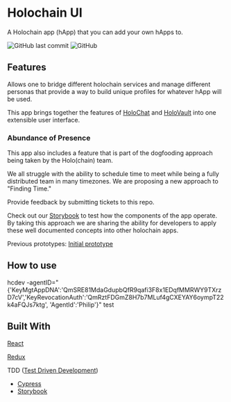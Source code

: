 # Holochain UI
A Holochain app (hApp) that you can add your own hApps to.

![GitHub last commit](https://img.shields.io/github/last-commit/holochain/holochain-ui.svg)
![GitHub](https://img.shields.io/github/license/holochain/holochain-ui.svg)

## Features
Allows one to bridge different holochain services and manage different personas that provide a way to build unique profiles for whatever hApp will be used.

This app brings together the features of [HoloChat](https://github.com/holochain/holochat) and [HoloVault](https://github.com/holochain/holo-vault) into one extensible user interface.

### Abundance of Presence
This app also includes a feature that is part of the dogfooding approach being taken by the Holo(chain) team.

We all struggle with the ability to schedule time to meet while being a fully distributed team in many timezones. We are proposing a new approach to "Finding Time."

Provide feedback by submitting tickets to this repo.

Check out our [Storybook](https://holochain.github.io/holochain-ui/index.html?selectedKind=HoloVault%2FPersona&selectedStory=New%20Persona&full=0&addons=1&stories=1&panelRight=0&addonPanel=storybook%2Fnotes%2Fpanel) to test how the components of the app operate. By taking this approach we are sharing the ability for developers to apply these well documented concepts into other holochain apps.

Previous prototypes:
[Initial prototype](https://marvelapp.com/31d2c27/)

## How to use

hcdev  -agentID="{'KeyMgtAppDNA':'QmSRE81MdaGdupbQfR9qafi3F8x1EDqfMMRWY9TXrzD7cV','KeyRevocationAuth':'QmRztFDGmZ8H7b7MLuf4gCXEYAY6oympT22k4aFQJs7ktg', 'AgentId':'Philip'}" test


## Built With
[React](https://reactjs.org/)

[Redux](https://redux.js.org/)

TDD ([Test Driven Development](http://blog.cleancoder.com/uncle-bob/2017/10/03/TestContravariance.html))
 - [Cypress](https://www.cypress.io/)
 - [Storybook](https://storybook.js.org/)
